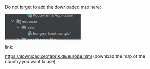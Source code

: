 Do not forget to add the downloaded map here:

![img.png](img.png)

link:

https://download.geofabrik.de/europe.html (download the map of the country you want to use)